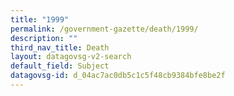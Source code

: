 ```yaml
---
title: "1999"
permalink: /government-gazette/death/1999/
description: ""
third_nav_title: Death
layout: datagovsg-v2-search
default_field: Subject
datagovsg-id: d_04ac7ac0db5c1c5f48cb9384bfe8be2f
---
```

